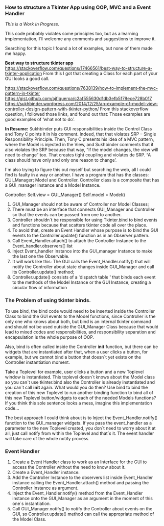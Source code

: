 ### How to structure a Tkinter App using OOP, MVC and a Event Handler

_This is a Work In Progress._

This code probably violates some principles too, but as a learning implementation, I´ll welcome any comments and suggestions to improve it.

Searching for this topic I found a lot of examples, but none of them made me happy.

**Best way to structure tkinter app**
https://stackoverflow.com/questions/17466561/best-way-to-structure-a-tkinter-application
From this I got that creating a Class for each part of your GUI looks a good call.

https://stackoverflow.com/questions/7638139/how-to-implement-the-mvc-pattern-in-tkinter
https://gist.github.com/ajfigueroa/c2af555630d1db3efb5178ece728b017
https://sukhbinder.wordpress.com/2014/12/25/an-example-of-model-view-controller-design-pattern-with-tkinter-python/
From this stackoverflow question, I followed those links, and found out that:
Those examples are good examples of ‘what not to do’.

**In Resume:**
Sukhbinder puts GUI responsibilities inside the Control Class and Tony C points it in his comment. Indeed, that that violates SRP – Single Responsibility Principle.
Then, Tony C presents his idea of a MVC pattern, where the Model is injected in the View, and Sukhbinder comments that it also violates the SRP because that way, “if the model changes, the view will need to change” too. That creates tight coupling and violates de SRP. “A class should have only and only one reason to change’.

I´m also trying to figure this out myself but searching the web, all I could find is faulty in a way or another.
I have a program that has the classes: GUI_Manager; Model and Controller.
Controller class is a composite that has a GUI_manager instance and a Model Instance.

Controller: Self.view = GUI_Manager()
 		  Self.model = Model()

1. GUI_Manager should not be aware of Controller nor Model Classes;
2. There must be an interface that connects GUI_Manager and Controller so that the events can be passed from one to another.
3. Controller shouldn´t be responsible for using Tkinter.bind to bind events and functions because that scatters tkinter code all over the place.
4. To avoid that, create an Event Handler whose purpose is to bind the GUI events to the Controller.update() function as in an Observer pattern.
5. Call Event_Handler.attach() to attach the Controller Instance to the Event_handler.observers[] list
6. Inject Event_handler Instance into the GUI_manager Instance to make the last one the Observable.
7. It will work like this: The GUI calls the Event_Handler.notify() that will notify the Controller about state changes inside GUI_Manager and call its Controller.update() method;
8. Controller.update() consists of a 'dispatch table ' that binds each event to the methods of the Model Instance or the GUI Instance, creating a circular flow of information


### The Problem of using tkinter binds.

To use bind, the bind code would need to be inserted inside the Controller Class to bind the GUI events to the Model functions, since Controller is the only one who knows about both, but bind is an internal tkinter command and should not be used outside the GUI_Manager Class because that would lead to mixed codes and responsibilities, and responsibility separation and encapsulation is the whole purpose of OOP.

Also, bind is often called inside the Controller __init__ function, but there can be widgets that are instantiated after that, when a user clicks a button, for example, but we cannot bind a button that doesn´t yet exists on the Controller instantiation moment. 

Take a Toplevel for example, user clicks a button and a new Toplevel window is instantiated. This toplevel doesn´t knows about the Model class so you can´t use tkinter.bind also the Controller is already instantiated and you can´t call __init__ again. What would you do then? Use bind to bind the creation of this new Toplevel to run another binding function to bind all of this new Toplevel button/widgets to each of the needed Models functions? If you think this sole sentence looks a mess, imagine this implementation code...

The best approach I could think about is to Inject the Event_Handler.notify() function to the GUI_manager widgets.
If you pass the event_handler as a parameter to the new Toplevel created, you don´t need to worry about it at all, just call notify from within the Toplevel and that´s it. The event handler will take care of the whole notify process.

### Event Handler

1. Create a Event Handler class to work as an Interface for the GUI to access the Controller without the need to know about it.
2. Create a Event_Handler instance.
3. Add the Controller Instance to the observers list inside Event_Handler instance calling the Event_Handler.attach() method and passing the Controller Instance as argument.
4. Inject the Event_Handler.notify() method from the Event_Handler instance onto the GUI_Manager as an argument in the moment of this one´s instantiation.
5. Call GUI_Manager.notify() to notify the Controller about events on the GUI, so Controller.update() method can call the appropriate method of the Model Class.
